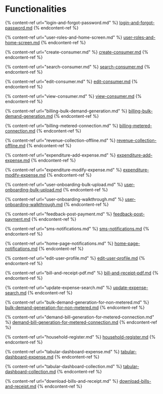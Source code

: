 # Functionalities

{% content-ref url="login-and-forgot-password.md" %}
[login-and-forgot-password.md](login-and-forgot-password.md)
{% endcontent-ref %}

{% content-ref url="user-roles-and-home-screen.md" %}
[user-roles-and-home-screen.md](user-roles-and-home-screen.md)
{% endcontent-ref %}

{% content-ref url="create-consumer.md" %}
[create-consumer.md](create-consumer.md)
{% endcontent-ref %}

{% content-ref url="search-consumer.md" %}
[search-consumer.md](search-consumer.md)
{% endcontent-ref %}

{% content-ref url="edit-consumer.md" %}
[edit-consumer.md](edit-consumer.md)
{% endcontent-ref %}

{% content-ref url="view-consumer.md" %}
[view-consumer.md](view-consumer.md)
{% endcontent-ref %}

{% content-ref url="billing-bulk-demand-generation.md" %}
[billing-bulk-demand-generation.md](billing-bulk-demand-generation.md)
{% endcontent-ref %}

{% content-ref url="billing-metered-connection.md" %}
[billing-metered-connection.md](billing-metered-connection.md)
{% endcontent-ref %}

{% content-ref url="revenue-collection-offline.md" %}
[revenue-collection-offline.md](revenue-collection-offline.md)
{% endcontent-ref %}

{% content-ref url="expenditure-add-expense.md" %}
[expenditure-add-expense.md](expenditure-add-expense.md)
{% endcontent-ref %}

{% content-ref url="expenditure-modify-expense.md" %}
[expenditure-modify-expense.md](expenditure-modify-expense.md)
{% endcontent-ref %}

{% content-ref url="user-onboarding-bulk-upload.md" %}
[user-onboarding-bulk-upload.md](user-onboarding-bulk-upload.md)
{% endcontent-ref %}

{% content-ref url="user-onboarding-walkthrough.md" %}
[user-onboarding-walkthrough.md](user-onboarding-walkthrough.md)
{% endcontent-ref %}

{% content-ref url="feedback-post-payment.md" %}
[feedback-post-payment.md](feedback-post-payment.md)
{% endcontent-ref %}

{% content-ref url="sms-notifications.md" %}
[sms-notifications.md](sms-notifications.md)
{% endcontent-ref %}

{% content-ref url="home-page-notifications.md" %}
[home-page-notifications.md](home-page-notifications.md)
{% endcontent-ref %}

{% content-ref url="edit-user-profile.md" %}
[edit-user-profile.md](edit-user-profile.md)
{% endcontent-ref %}

{% content-ref url="bill-and-receipt-pdf.md" %}
[bill-and-receipt-pdf.md](bill-and-receipt-pdf.md)
{% endcontent-ref %}

{% content-ref url="update-expense-search.md" %}
[update-expense-search.md](update-expense-search.md)
{% endcontent-ref %}

{% content-ref url="bulk-demand-generation-for-non-metered.md" %}
[bulk-demand-generation-for-non-metered.md](bulk-demand-generation-for-non-metered.md)
{% endcontent-ref %}

{% content-ref url="demand-bill-generation-for-metered-connection.md" %}
[demand-bill-generation-for-metered-connection.md](demand-bill-generation-for-metered-connection.md)
{% endcontent-ref %}

{% content-ref url="household-register.md" %}
[household-register.md](household-register.md)
{% endcontent-ref %}

{% content-ref url="tabular-dashboard-expense.md" %}
[tabular-dashboard-expense.md](tabular-dashboard-expense.md)
{% endcontent-ref %}

{% content-ref url="tabular-dashboard-collection.md" %}
[tabular-dashboard-collection.md](tabular-dashboard-collection.md)
{% endcontent-ref %}

{% content-ref url="download-bills-and-receipt.md" %}
[download-bills-and-receipt.md](download-bills-and-receipt.md)
{% endcontent-ref %}





















































